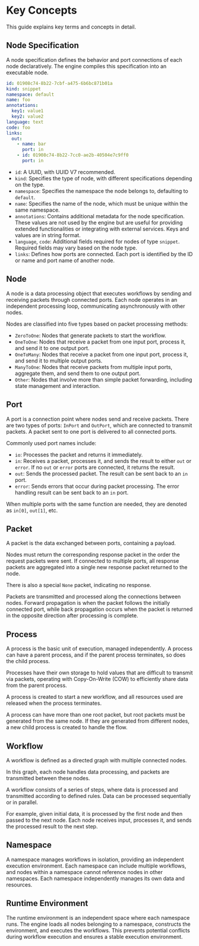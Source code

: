 # Key Concepts

This guide explains key terms and concepts in detail.

## Node Specification

A node specification defines the behavior and port connections of each node declaratively. The engine compiles this specification into an executable node.

```yaml
id: 01908c74-8b22-7cbf-a475-6b6bc871b01a
kind: snippet
namespace: default
name: foo
annotations:
  key1: value1
  key2: value2
language: text
code: foo
links:
  out:
    - name: bar
      port: in
    - id: 01908c74-8b22-7cc0-ae2b-40504e7c9ff0
      port: in
```

- `id`: A UUID, with UUID V7 recommended.
- `kind`: Specifies the type of node, with different specifications depending on the type.
- `namespace`: Specifies the namespace the node belongs to, defaulting to `default`.
- `name`: Specifies the name of the node, which must be unique within the same namespace.
- `annotations`: Contains additional metadata for the node specification. These values are not used by the engine but are useful for providing extended functionalities or integrating with external services. Keys and values are in string format.
- `language`, `code`: Additional fields required for nodes of type `snippet`. Required fields may vary based on the node type.
- `links`: Defines how ports are connected. Each port is identified by the ID or name and port name of another node.

## Node

A node is a data processing object that executes workflows by sending and receiving packets through connected ports. Each node operates in an independent processing loop, communicating asynchronously with other nodes.

Nodes are classified into five types based on packet processing methods:
- `ZeroToOne`: Nodes that generate packets to start the workflow.
- `OneToOne`: Nodes that receive a packet from one input port, process it, and send it to one output port.
- `OneToMany`: Nodes that receive a packet from one input port, process it, and send it to multiple output ports.
- `ManyToOne`: Nodes that receive packets from multiple input ports, aggregate them, and send them to one output port.
- `Other`: Nodes that involve more than simple packet forwarding, including state management and interaction.

## Port

A port is a connection point where nodes send and receive packets. There are two types of ports: `InPort` and `OutPort`, which are connected to transmit packets. A packet sent to one port is delivered to all connected ports.

Commonly used port names include:
- `io`: Processes the packet and returns it immediately.
- `in`: Receives a packet, processes it, and sends the result to either `out` or `error`. If no `out` or `error` ports are connected, it returns the result.
- `out`: Sends the processed packet. The result can be sent back to an `in` port.
- `error`: Sends errors that occur during packet processing. The error handling result can be sent back to an `in` port.

When multiple ports with the same function are needed, they are denoted as `in[0]`, `out[1]`, etc.

## Packet

A packet is the data exchanged between ports, containing a payload.

Nodes must return the corresponding response packet in the order the request packets were sent. If connected to multiple ports, all response packets are aggregated into a single new response packet returned to the node.

There is also a special `None` packet, indicating no response.

Packets are transmitted and processed along the connections between nodes. Forward propagation is when the packet follows the initially connected port, while back propagation occurs when the packet is returned in the opposite direction after processing is complete.

## Process

A process is the basic unit of execution, managed independently. A process can have a parent process, and if the parent process terminates, so does the child process.

Processes have their own storage to hold values that are difficult to transmit via packets, operating with Copy-On-Write (COW) to efficiently share data from the parent process.

A process is created to start a new workflow, and all resources used are released when the process terminates.

A process can have more than one root packet, but root packets must be generated from the same node. If they are generated from different nodes, a new child process is created to handle the flow.

## Workflow

A workflow is defined as a directed graph with multiple connected nodes.

In this graph, each node handles data processing, and packets are transmitted between these nodes.

A workflow consists of a series of steps, where data is processed and transmitted according to defined rules. Data can be processed sequentially or in parallel.

For example, given initial data, it is processed by the first node and then passed to the next node. Each node receives input, processes it, and sends the processed result to the next step.

## Namespace

A namespace manages workflows in isolation, providing an independent execution environment. Each namespace can include multiple workflows, and nodes within a namespace cannot reference nodes in other namespaces. Each namespace independently manages its own data and resources.

## Runtime Environment

The runtime environment is an independent space where each namespace runs. The engine loads all nodes belonging to a namespace, constructs the environment, and executes the workflows. This prevents potential conflicts during workflow execution and ensures a stable execution environment.
